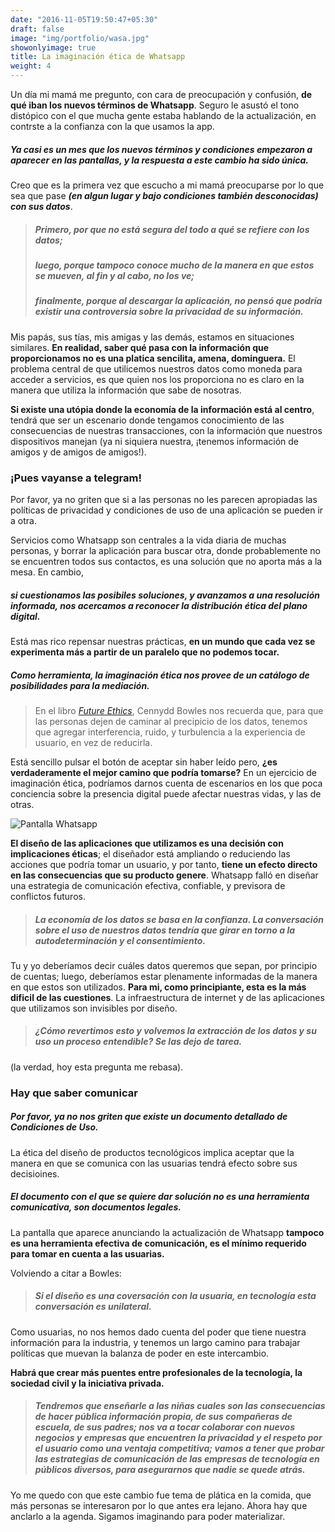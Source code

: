 ```yaml
---
date: "2016-11-05T19:50:47+05:30"
draft: false
image: "img/portfolio/wasa.jpg"
showonlyimage: true
title: La imaginación ética de Whatsapp
weight: 4
---
```


Un día mi mamá me pregunto, con cara de preocupación y confusión, **de qué iban los nuevos términos de Whatsapp**. Seguro le asustó el tono distópico con el que mucha gente estaba hablando de la actualización, en contrste a la confianza con la que usamos la app.

##### Ya casi es un mes que los nuevos términos y condiciones empezaron a aparecer en las pantallas, y la respuesta a este cambio ha sido única. 

Creo que es la primera vez que escucho a mi mamá preocuparse por lo que sea que pase ***(en algun lugar y bajo condiciones también desconocidas) con sus datos***. 
>##### Primero, por que no está segura del todo a qué se refiere con *los datos*; 
> ##### luego, porque tampoco conoce mucho de la manera en que estos se mueven, al fin y al cabo, no los ve;
> ##### finalmente, porque al descargar la aplicación, no pensó que podría existir una controversia sobre la privacidad de su información. 

Mis papás, sus tías, mis amigas y las demás, estamos en situaciones similares. **En realidad, saber qué pasa con la información que proporcionamos no es una platica sencilita, amena, dominguera.** El problema central de que utilicemos nuestros datos como moneda para acceder a servicios, es que quien nos los proporciona no es claro en la manera que utiliza la información que sabe de nosotras. 

**Si existe una utópia donde la economía de la información está al centro**, tendrá que ser un escenario donde tengamos conocimiento de las consecuencias de nuestras transacciones, con la información que nuestros dispositivos manejan (ya ni siquiera nuestra, ¡tenemos información de amigos y de amigos de amigos!). 

### ¡Pues vayanse a telegram!

Por favor, ya no griten que si a las personas no les parecen apropiadas las políticas de privacidad y condiciones de uso de una aplicación se pueden ir a otra. 

Servicios como Whatsapp son centrales a la vida diaria de muchas personas, y borrar la aplicación para buscar otra, donde probablemente no se encuentren todos sus contactos, es una solución que no aporta más a la mesa. En cambio, 

##### **si cuestionamos las posibiles soluciones, y avanzamos a una resolución informada, nos acercamos a reconocer la distribución ética del plano digital.**

Está mas rico repensar nuestras prácticas, **en un mundo que cada vez se experimenta más a partir de un paralelo que no podemos tocar.**

##### Como herramienta, la imaginación ética nos provee de un catálogo de posibilidades para la mediación.


>En el libro [*Future Ethics*](https://www.amazon.com.mx/Future-Ethics-Cennydd-Bowles/dp/1999601912), Cennydd Bowles nos recuerda que, para que las personas dejen de caminar al precipicio de los datos, tenemos que agregar interferencia, ruido, y turbulencia a la experiencia de usuario, en vez de reducirla. 

Está sencillo pulsar el botón de aceptar sin haber leído pero, **¿es verdaderamente el mejor camino que podría tomarse?** En un ejercicio de imaginación ética, podríamos darnos cuenta de escenarios en los que poca conciencia sobre la presencia digital puede afectar nuestras vidas, y las de otras.

![Pantalla Whatsapp](/portfolio/work4_files/img.jpg)

**El diseño de las aplicaciones que utilizamos es una decisión  con implicaciones éticas**; el diseñador está ampliando o reduciendo las acciones que podría tomar un usuario, y por tanto, **tiene un efecto directo en las consecuencias que su producto genere**. Whatsapp falló en diseñar una estrategia de comunicación efectiva, confiable, y previsora de conflictos futuros. 


> ##### La economía de los datos se basa en la confianza. La conversación sobre el uso de nuestros datos tendría que girar en torno a la autodeterminación y el consentimiento.

Tu y yo deberíamos decir cuáles datos queremos que sepan, por principio de cuentas; luego, deberíamos estar plenamente informadas de la manera en que estos son utilizados.  **Para mi, como principiante, esta es la más dificil de las cuestiones**. La infraestructura de internet y de las aplicaciones que utilizamos son invisibles por diseño.

>##### ¿Cómo revertimos esto y volvemos la extracción de los datos y su uso un proceso entendible? Se las dejo de tarea. 

(la verdad, hoy esta pregunta me rebasa).

### Hay que saber comunicar

##### Por favor, ya no nos griten que existe un documento detallado de Condiciones de Uso. 

La ética del diseño de productos tecnológicos implica aceptar que la manera en que se comunica con las usuarias tendrá efecto sobre sus decisioines. 

##### **El documento con el que se quiere dar solución no es una herramienta comunicativa, son documentos legales.** 

La pantalla que aparece anunciando la actualización de Whatsapp **tampoco es una herramienta efectiva de comunicación, es el mínimo requerido para tomar en cuenta a las usuarias.**


Volviendo a citar a Bowles:
>##### Si el diseño es una coversación con la usuaria, en tecnología esta conversación es unilateral. 

Como usuarias, no nos hemos dado cuenta del poder que tiene nuestra información para la industria, y tenemos un largo camino para trabajar políticas que muevan la balanza de poder en este intercambio. 

**Habrá que crear más puentes entre profesionales de la tecnología, la sociedad civil y la iniciativa privada.**

> ##### Tendremos que enseñarle a las niñas cuales son las consecuencias de hacer pública información propia, de sus compañeras de escuela, de sus padres; nos va a tocar colaborar con nuevos negocios y empresas que encuentren la privacidad y el respeto por el usuario como una ventaja competitiva; vamos a tener que probar las estrategias de comunicación de las empresas de tecnología en públicos diversos, para asegurarnos que nadie se quede atrás. 

Yo me quedo con que este cambio fue tema de plática en la comida, que más personas se interesaron por lo que antes era lejano. Ahora hay que anclarlo a la agenda. Sigamos imaginando para poder materializar.




